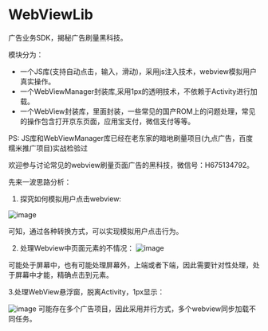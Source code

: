 # WebViewLib

广告业务SDK，揭秘广告刷量黑科技。

模块分为：

- 一个JS库(支持自动点击，输入，滑动)，采用js注入技术，webview模拟用户真实操作。
- 一个WebViewManager封装库,采用1px的透明技术，不依赖于Activity进行加载。
- 一个WebView封装库，里面封装，一些常见的国产ROM上的问题处理，常见的操作包含打开京东页面，应用宝支付，微信支付等等。

PS: JS库和WebViewManager库已经在老东家的暗地刷量项目(九点广告，百度糯米推广项目)实战检验过

欢迎参与讨论常见的webview刷量页面广告的黑科技，微信号：H675134792。


先来一波思路分析：

1. 探究如何模拟用户点击webview:

![image](https://github.com/13767004362/WebViewLib/blob/master/picture/webview%E6%A8%A1%E6%8B%9F%E7%94%A8%E6%88%B7%E7%82%B9%E5%87%BB%E5%88%86%E6%9E%90.png)

可知，通过各种转换方式，可以实现模拟用户点击行为。

2. 处理Webview中页面元素的不情况： 
![image](https://github.com/13767004362/WebViewLib/blob/master/picture/WebView%E9%A1%B5%E9%9D%A2%E4%B8%AD%E5%85%83%E7%B4%A0%E4%B8%8D%E5%90%8C%E6%83%85%E5%86%B5%E5%A4%84%E7%90%86.png)

可能处于屏幕中，也有可能处理屏幕外，上端或者下端，因此需要针对性处理，处于屏幕中才能，精确点击到元素。

3.处理WebView悬浮窗，脱离Activity，1px显示：

![image](https://github.com/13767004362/WebViewLib/blob/master/picture/WebView%E8%84%B1%E7%A6%BBActivity%E8%BF%9B%E8%A1%8C%E5%8A%A0%E8%BD%BD%20(1).png)
可能存在多个广告项目，因此采用并行方式，多个webview同步加载不同任务。
